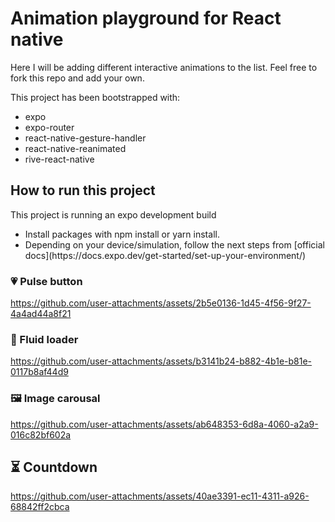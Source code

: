 # Animation playground for React native

<p>
  Here I will be adding different interactive animations to the list. Feel free to fork this repo and add your own.
</p>

<p>
  This project has been bootstrapped with:
  <ul>
    <li>expo</li>
    <li>expo-router</li>
    <li>react-native-gesture-handler</li>
    <li>react-native-reanimated</li>
    <li>rive-react-native</li>
  </ul>  
</p>

## How to run this project
<p>This project is running an expo development build</p>
<ul>
  <li>Install packages with npm install or yarn install.</li>
  <li>Depending on your device/simulation, follow the next steps from [official docs](https://docs.expo.dev/get-started/set-up-your-environment/)</li>
</ul>

### 💗 Pulse button

https://github.com/user-attachments/assets/2b5e0136-1d45-4f56-9f27-4a4ad44a8f21

### 🌊 Fluid loader

https://github.com/user-attachments/assets/b3141b24-b882-4b1e-b81e-0117b8af44d9

### 🖼️ Image carousal


https://github.com/user-attachments/assets/ab648353-6d8a-4060-a2a9-016c82bf602a


## ⏳ Countdown

https://github.com/user-attachments/assets/40ae3391-ec11-4311-a926-68842ff2cbca






